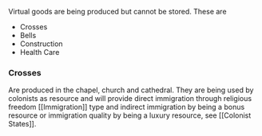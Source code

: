 Virtual goods are being produced but cannot be stored. These are
- Crosses
- Bells
- Construction
- Health Care

### Crosses
Are produced in the chapel, church and cathedral.
They are being used by colonists as resource and will provide direct immigration through religious freedom [[Immigration]] type and indirect immigration by being a bonus resource or immigration quality by being a luxury resource, see [[Colonist States]].